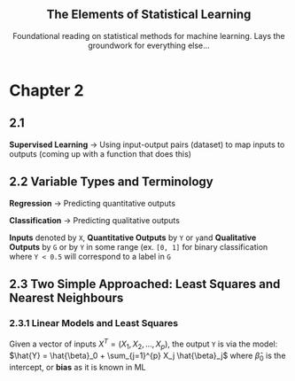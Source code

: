 <h2 align="center">The Elements of Statistical Learning</h2>
  <p align="center">
    Foundational reading on statistical methods for machine learning. Lays the groundwork for everything else...
    <br />
    <br />
 
 # Chapter 2
 ## 2.1
 **Supervised Learning** -> Using input-output pairs (dataset) to map inputs to outputs (coming up with a function that does this)
 ## 2.2 Variable Types and Terminology
 **Regression** -> Predicting quantitative outputs
 
 **Classification** -> Predicting qualitative outputs
 
 **Inputs** denoted by `X`, **Quantitative Outputs** by 	`Y` or `y`and **Qualitative Outputs** by `G` or by `Y` in some range (ex. `[0, 1]` for binary classification where `Y < 0.5` will correspond to a label in `G`
 
 ## 2.3 Two Simple Approached: Least Squares and Nearest Neighbours
 ### 2.3.1 Linear Models and Least Squares
 Given a vector of inputs $X^T = (X_1, X_2, ..., X_p)$, the output `Y` is via the model:
 $\hat{Y} = \hat{\beta}_0 + \sum_{j=1}^{p} X_j \hat{\beta}_j$
 where $\hat{\beta}_0$ is the intercept, or **bias** as it is known in ML
